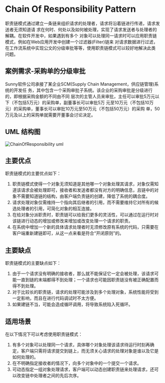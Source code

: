 # Chain Of Responsibility Pattern
<p>职责链模式通过建立一条链来组织请求的处理者，请求将沿着链进行传递，请求发送者无须知道请
求在何时、何处以及如何被处理，实现了请求发送者与处理者的解耦。在软件开发中，如果遇到有多个
对象可以处理同一请求时可以应用职责链模式，例如在Web应用开发中创建一个过滤器(Filter)链来
对请求数据进行过滤，在工作流系统中实现公文的分级审批等等，使用职责链模式可以较好地解决此类
问题。</p>

## 案例需求-采购单的分级审批
<p>Sunny软件公司承接了某企业SCM(Supply Chain Management，供应链管理)系统的开发任
务，其中包含一个采购审批子系统。该企业的采购审批是分级进行的，即根据采购金额的不同由不同
层次的主管人员来审批，主任可以审批5万元以下（不包括5万元）的采购单，副董事长可以审批5万
元至10万元（不包括10万元）的采购单，董事长可以审批10万元至50万元（不包括50万元）的采购
单，50万元及以上的采购单就需要开董事会讨论决定。</p>

## UML 结构图
![ChainOfResponsibility uml](https://github.com/SunnyMarkLiu/Awesome-Design-Patterns/blob/master/BehavioralPattern/ChainOfResponsibility/ChainOfResponsibility.gif)

## 主要优点

职责链模式的主要优点如下：

1. 职责链模式使得一个对象无须知道是其他哪一个对象处理其请求，对象仅需知道该请求会被处理即可，接收者和发送者都没有对方的明确信息，且链中的对象不需要知道链的结构，由客户端负责链的创建，降低了系统的耦合度。
2. 请求处理对象仅需维持一个指向其后继者的引用，而不需要维持它对所有的候选处理者的引用，可简化对象的相互连接。
3. 在给对象分派职责时，职责链可以给我们更多的灵活性，可以通过在运行时对该链进行动态的增加或修改来增加或改变处理一个请求的职责。
4. 在系统中增加一个新的具体请求处理者时无须修改原有系统的代码，只需要在客户端重新建链即可，从这一点来看是符合“开闭原则”的。

## 主要缺点

职责链模式的主要缺点如下：

1. 由于一个请求没有明确的接收者，那么就不能保证它一定会被处理，该请求可能一直到链的末端都得不到处理；一个请求也可能因职责链没有被正确配置而得不到处理。
2. 对于比较长的职责链，请求的处理可能涉及到多个处理对象，系统性能将受到一定影响，而且在进行代码调试时不太方便。
3. 如果建链不当，可能会造成循环调用，将导致系统陷入死循环。

## 适用场景

在以下情况下可以考虑使用职责链模式：

1. 有多个对象可以处理同一个请求，具体哪个对象处理该请求待运行时刻再确定，客户端只需将请求提交到链上，而无须关心请求的处理对象是谁以及它是如何处理的。
2. 在不明确指定接收者的情况下，向多个对象中的一个提交一个请求。
3. 可动态指定一组对象处理请求，客户端可以动态创建职责链来处理请求，还可以改变链中处理者之间的先后次序。 
